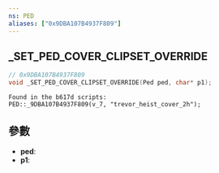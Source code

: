 ```yaml
---
ns: PED
aliases: ["0x9DBA107B4937F809"]
---
```

## _SET_PED_COVER_CLIPSET_OVERRIDE

```c
// 0x9DBA107B4937F809
void _SET_PED_COVER_CLIPSET_OVERRIDE(Ped ped, char* p1);
```

```
Found in the b617d scripts:  
PED::_9DBA107B4937F809(v_7, "trevor_heist_cover_2h");  
```

## 參數
* **ped**: 
* **p1**: 

